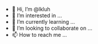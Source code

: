 - 👋 Hi, I’m @lkluh
- 👀 I’m interested in ...
- 🌱 I’m currently learning ...
- 💞️ I’m looking to collaborate on ...
- 📫 How to reach me ...

<!---
lkluh/lkluh is a ✨ special ✨ repository because its `README.md` (this file) appears on your GitHub profile.
You can click the Preview link to take a look at your changes.
--->
